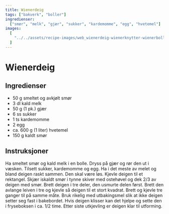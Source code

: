 ```yaml
---
title: Wienerdeig
tags: ["bakverk", "boller"]
ingredienser:
  ["smør", "melk", "gjær", "sukker", "kardemomme", "egg", "hvetemel"]
images:
  [
    "../../assets/recipe-images/web_wienerdeig-wienerknytter-wienerboller-med-eggekrem-wienerbrød.jpg",
  ]
---
```


# Wienerdeig

## Ingredienser

- 50 g smeltet og avkjølt smør
- 3 dl kald melk
- 50 g (1 pk.) gjær
- 6 ss sukker
- 1 ts kardemomme
- 2 egg
- ca. 600 g (1 liter) hvetemel
- 150 g kaldt smør

## Instruksjoner

Ha smeltet smør og kald melk i en bolle. Dryss på gjær og rør den ut i væsken. Tilsett sukker, kardemomme og egg. Ha i det meste av melet og bland deigen raskt sammen. Den skal være løs. Kjevle deigen til et rektangel. Skjær iskaldt smør i tynne skiver med ostehøvel og dek 2/3 av deigen med smør. Brett deigen i tre deler, den usmurte delen først. Brett den avlange leiven i tre og kjevle så deigen til et stort kvadrat. Brett og kjevle tre ganger til på samme måte. Bruk rikelig med utbakingsmel slik at ikke deigen setter seg fast i bakebordet. Hvis deigen klisser kan det hjelpe og sette den i fryseboksen i ca. 1/2 time. Etter siste utkjevling er deigen klar til utforming.
